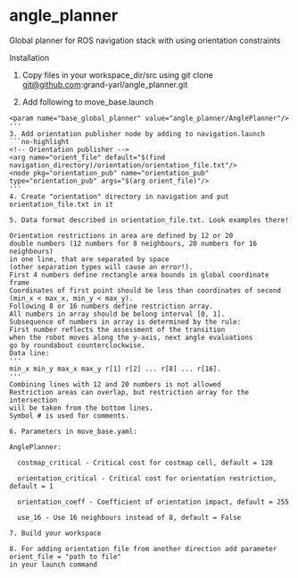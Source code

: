 # angle_planner
Global planner for ROS navigation stack with using orientation constraints

Installation

1. Copy files in your workspace_dir/src using
git clone git@github.com:grand-yarl/angle_planner.git

2. Add following to move_base.launch
```no-highlight
<param name="base_global_planner" value="angle_planner/AnglePlanner"/>
'''
3. Add orientation publisher node by adding to navigation.launch
```no-highlight
<!-- Orientation publisher -->
<arg name="orient_file" default="$(find navigation_directory)/orientation/orientation_file.txt"/>
<node pkg="orientation_pub" name="orientation_pub" type="orientation_pub" args="$(arg orient_file)"/>
'''
4. Create "orientation" directory in navigation and put orientation_file.txt in it

5. Data format described in orientation_file.txt. Look examples there!

Orientation restrictions in area are defined by 12 or 20
double numbers (12 numbers for 8 neighbours, 20 numbers for 16 neighbours)
in one line, that are separated by space 
(other separation types will cause an error!).
First 4 numbers define rectangle area bounds in global coordinate frame
Coordinates of first point should be less than coordinates of second
(min_x < max_x, min_y < max_y).
Following 8 or 16 numbers define restriction array.
All numbers in array should be belong interval [0, 1].
Subsequence of numbers in array is determined by the rule:
First number reflects the assessment of the transition 
when the robot moves along the y-axis, next angle evaluations
go by roundabout counterclockwise.
Data line:
'''
min_x min_y max_x max_y r[1] r[2] ... r[8] ... r[16].
'''
Combining lines with 12 and 20 numbers is not allowed
Restriction areas can overlap, but restriction array for the intersection
will be taken from the bottom lines. 
Symbol # is used for comments.

6. Parameters in move_base.yaml:

AnglePlanner:

  costmap_critical - Critical cost for costmap cell, default = 128
  
  orientation_critical - Critical cost for orientation restriction, default = 1
  
  orientation_coeff - Coefficient of orientation impact, default = 255
  
  use_16 - Use 16 neighbours instead of 8, default = False

7. Build your workspace

8. For adding orientation file from another direction add parameter
orient_file = "path to file"
in your launch command

